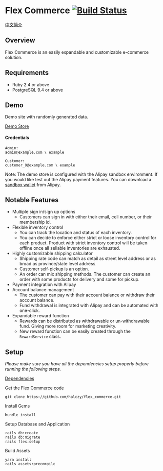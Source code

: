 # Flex Commerce [![Build Status](https://travis-ci.org/halczy/flex_commerce.svg?branch=master)](https://travis-ci.org/halczy/flex_commerce)

[中文简介](docs/README_zh-CN.md)

## Overview
Flex Commerce is an easily expandable and customizable e-commerce solution.

## Requirements
* Ruby 2.4 or above
* PostgreSQL 9.4 or above

## Demo
Demo site with randomly generated data. 

[Demo Store](https://flex.omicronplus.com)

#### Credentials
```
Admin:
admin@example.com \ example

Customer:
customer_0@example.com \ example
```

Note: The demo store is configured with the Alipay sandbox environment. If you would like test out the Alipay payment features. You can download a [sandbox wallet](https://open.alipay.com/platform/manageHome.htm) from Alipay.

## Notable Features
* Multiple sign in/sign up options
  - Customers can sign in with either their email, cell number, or their membership id.
* Flexible inventory control
  - You can track the location and status of each inventory.
  - You can decide to enforce either strict or loose inventory control for each product. Product with strict inventory control will be taken offline once all sellable inventories are exhausted.  
* Highly customizable shipping calculator
  - Shipping rate code can match as detail as street level address or as broad as province/state level address.
  - Customer self-pickup is an option.
  - An order can mix shipping methods. The customer can create an order with some products for delivery and some for pickup.
* Payment integration with Alipay
* Account balance management
  - The customer can pay with their account balance or withdraw their account balance.
  - Fund withdrawal is integrated with Alipay and can be automated with one-click.
* Expandable reward function
  - Rewards can be distributed as withdrawable or un-withdrawable fund. Giving more room for marketing creativity.
  - New reward function can be easily created through the `RewardService` class.

## Setup

*Please make sure you have all the dependencies setup properly before running the following steps.*

[Dependencies](docs/DEPENDENCIES.md)

Get the Flex Commerce code
```
git clone https://github.com/halczy/flex_commerce.git
```

Install Gems
```
bundle install
```

Setup Database and Application
```
rails db:create
rails db:migrate
rails flex:setup
```

Build Assets
```
yarn install
rails assets:precompile 
```